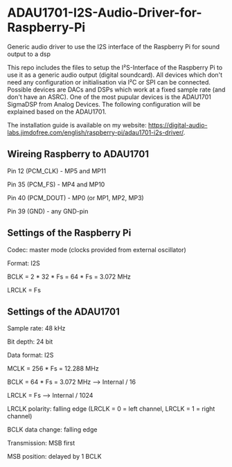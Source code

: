 # ADAU1701-I2S-Audio-Driver-for-Raspberry-Pi
Generic audio driver to use the I2S interface of the Raspberry Pi for sound output to a dsp


This repo includes the files to setup the I²S-Interface of the Raspberry Pi to use it as a generic audio output (digital soundcard). All devices which don't need any configuration or initialisation via I²C or SPI can be connected. Possible devices are DACs and DSPs which work at a fixed sample rate (and don't have an ASRC). One of the most pupular devices is the ADAU1701 SigmaDSP from Analog Devices. The following configuration will be explained based on the ADAU1701.

The installation guide is available on my website: https://digital-audio-labs.jimdofree.com/english/raspberry-pi/adau1701-i2s-driver/.

Wireing Raspberry to ADAU1701
-------------------------------------
Pin 12 (PCM_CLK)  -  MP5 and MP11

Pin 35 (PCM_FS)  -  MP4 and MP10

Pin 40 (PCM_DOUT)  -  MP0 (or MP1, MP2, MP3)

Pin 39 (GND)  -  any GND-pin

Settings of the Raspberry Pi
---------------------------------
Codec: master mode (clocks provided from external oscillator)

Format: I2S

BCLK = 2 * 32 * Fs = 64 * Fs = 3.072 MHz

LRCLK = Fs

Settings of the ADAU1701
--------------------------------
Sample rate: 48 kHz

Bit depth: 24 bit

Data format: I2S

MCLK = 256 * Fs = 12.288 MHz

BCLK = 64 * Fs = 3.072 MHz   --> Internal / 16

LRCLK = Fs                   --> Internal / 1024

LRCLK polarity: falling edge (LRCLK = 0 = left channel, LRCLK = 1 = right channel)

BCLK data change: falling edge

Transmission: MSB first

MSB position: delayed by 1 BCLK
